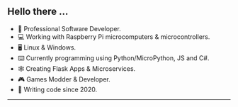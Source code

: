 ## Hello there ...

- :briefcase: Professional Software Developer.
- :computer: Working with Raspberry Pi microcomputers & microcontrollers.
- :desktop_computer: Linux & Windows.
- :keyboard: Currently programming using Python/MicroPython, JS and C#.
- :spider_web: Creating Flask Apps & Microservices.
- :video_game: Games Modder & Developer.
- :calendar: Writing code since 2020.
---

